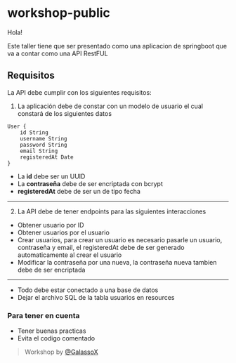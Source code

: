 # workshop-public

Hola!

Este taller tiene que ser presentado como una aplicacion de springboot que va a contar como una API RestFUL

## Requisitos
La API debe cumplir con los siguientes requisitos:

1. La aplicación debe de constar con un modelo de usuario el cual constará de los siguientes datos
```
User {
    id String
    username String
    password String
    email String
    registeredAt Date
}
```
* La **id** debe ser un UUID
* La **contraseña** debe de ser encriptada con bcrypt
* **registeredAt** debe de ser un de tipo fecha

---

2. La API debe de tener endpoints para las siguientes interacciones

* Obtener usuario por ID
* Obtener usuarios por el usuario
* Crear usuarios, para crear un usuario es necesario pasarle un usuario, contraseña y email, el registeredAt debe de ser generado automaticamente al crear el usuario
* Modificar la contraseña por una nueva, la contraseña nueva tambien debe de ser encriptada

---

* Todo debe estar conectado a una base de datos
* Dejar el archivo SQL de la tabla usuarios en resources


### Para tener en cuenta
* Tener buenas practicas
* Evita el codigo comentado


> Workshop by [@GalassoX](https://github.com/GalassoX)